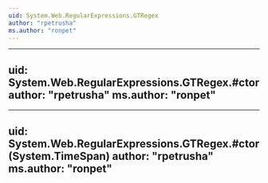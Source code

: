 ```yaml
---
uid: System.Web.RegularExpressions.GTRegex
author: "rpetrusha"
ms.author: "ronpet"
---
```


---
uid: System.Web.RegularExpressions.GTRegex.#ctor
author: "rpetrusha"
ms.author: "ronpet"
---

---
uid: System.Web.RegularExpressions.GTRegex.#ctor(System.TimeSpan)
author: "rpetrusha"
ms.author: "ronpet"
---
